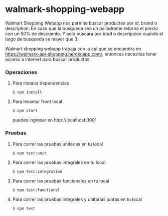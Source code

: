# walmark-shopping-webapp
Walmart Shopping Webapp nos permite buscar productos por id, brand o description.
En caso que la busqueda sea un palindrome retorna el precio con un 50% de descuento.
Y solo buscara por brad o descripcion cuando el largo de busqueda se mayor que 3.

Walmart shopping webapp trabaja con la api que se encuentra en https://walmark-api-shopping.herokuapp.com/, 
entonces necesitas tener acceso a internet para buscar productos. 

### Operaciones

1. Para instalar dependencias
    ```
    $ npm install
    ```
2. Para levantar front local
    ```
    $ npm start    
    ```
    puedes ingresar en http://localhost:3001
    
### Pruebas

1. Para correr las pruebas unitarias en tu local
    ```
    $ npm test:unit
    ```

2. Para correr las pruebas integrales en tu local
    ```
    $ npm test:integration
    ```

3. Para correr las pruebas funcionales en tu local
    ```
    $ npm test:functional
    ```

4. Para correr las pruebas integrales y unitarias juntas en tu local
    ```
    $ npm test
    ```
